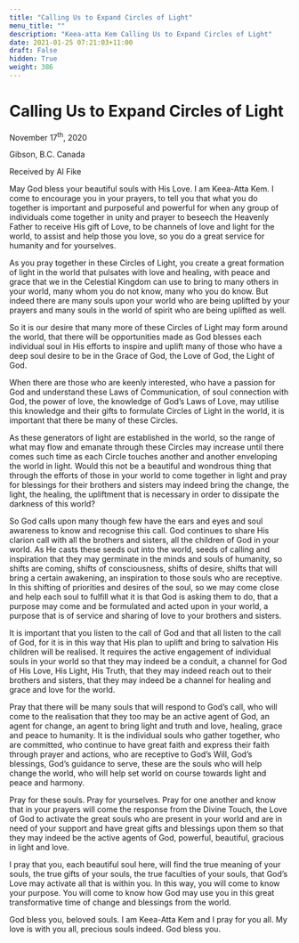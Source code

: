 ```yaml
---
title: "Calling Us to Expand Circles of Light"
menu_title: ""
description: "Keea-atta Kem Calling Us to Expand Circles of Light"
date: 2021-01-25 07:21:03+11:00
draft: False
hidden: True
weight: 386
---
```

# Calling Us to Expand Circles of Light

November 17<sup>th</sup>, 2020

Gibson, B.C. Canada

Received by Al Fike



May God bless your beautiful souls with His Love. I am Keea-Atta Kem. I come to encourage you in your prayers, to tell you that what you do together is important and purposeful and powerful for when any group of individuals come together in unity and prayer to beseech the Heavenly Father to receive His gift of Love, to be channels of love and light for the world, to assist and help those you love, so you do a great service for humanity and for yourselves.

As you pray together in these Circles of Light, you create a great formation of light in the world that pulsates with love and healing, with peace and grace that we in the Celestial Kingdom can use to bring to many others in your world, many whom you do not know, many who you do know. But indeed there are many souls upon your world who are being uplifted by your prayers and many souls in the world of spirit who are being uplifted as well.

So it is our desire that many more of these Circles of Light may form around the world, that there will be opportunities made as God blesses each individual soul in His efforts to inspire and uplift many of those who have a deep soul desire to be in the Grace of God, the Love of God, the Light of God.

When there are those who are keenly interested, who have a passion for God and understand these Laws of Communication, of soul connection with God, the power of love, the knowledge of God’s Laws of Love, may utilise this knowledge and their gifts to formulate Circles of Light in the world, it is important that there be many of these Circles.

As these generators of light are established in the world, so the range of what may flow and emanate through these Circles may increase until there comes such time as each Circle touches another and another enveloping the world in light. Would this not be a beautiful and wondrous thing that through the efforts of those in your world to come together in light and pray for blessings for their brothers and sisters may indeed bring the change, the light, the healing, the upliftment that is necessary in order to dissipate the darkness of this world?

So God calls upon many though few have the ears and eyes and soul awareness to know and recognise this call. God continues to share His clarion call with all the brothers and sisters, all the children of God in your world. As He casts these seeds out into the world, seeds of calling and inspiration that they may germinate in the minds and souls of humanity, so shifts are coming, shifts of consciousness, shifts of desire, shifts that will bring a certain awakening, an inspiration to those souls who are receptive. In this shifting of priorities and desires of the soul, so we may come close and help each soul to fulfill what it is that God is asking them to do, that a purpose may come and be formulated and acted upon in your world, a purpose that is of service and sharing of love to your brothers and sisters. 

It is important that you listen to the call of God and that all listen to the call of God, for it is in this way that His plan to uplift and bring to salvation His children will be realised. It requires the active engagement of individual souls in your world so that they may indeed be a conduit, a channel for God of His Love, His Light, His Truth, that they may indeed reach out to their brothers and sisters, that they may indeed be a channel for healing and grace and love for the world. 

Pray that there will be many souls that will respond to God’s call, who will come to the realisation that they too may be an active agent of God, an agent for change, an agent to bring light and truth and love, healing, grace and peace to humanity. It is the individual souls who gather together, who are committed, who continue to have great faith and express their faith through prayer and actions, who are receptive to God’s Will, God’s blessings, God’s guidance to serve, these are the souls who will help change the world, who will help set world on course towards light and peace and harmony.

Pray for these souls. Pray for yourselves. Pray for one another and know that in your prayers will come the response from the Divine Touch, the Love of God to activate the great souls who are present in your world and are in need of your support and have great gifts and blessings upon them so that they may indeed be the active agents of God, powerful, beautiful, gracious in light and love.

I pray that you, each beautiful soul here, will find the true meaning of your souls, the true gifts of your souls, the true faculties of your souls, that God’s Love may activate all that is within you. In this way, you will come to know your purpose. You will come to know how God may use you in this great transformative time of change and blessings from the world.

God bless you, beloved souls. I am Keea-Atta Kem and I pray for you all. My love is with you all, precious souls indeed. God bless you.